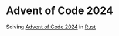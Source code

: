 Advent of Code 2024
===================

Solving [Advent of Code 2024](https://adventofcode.com/2024) in [Rust](https://www.rust-lang.org)

